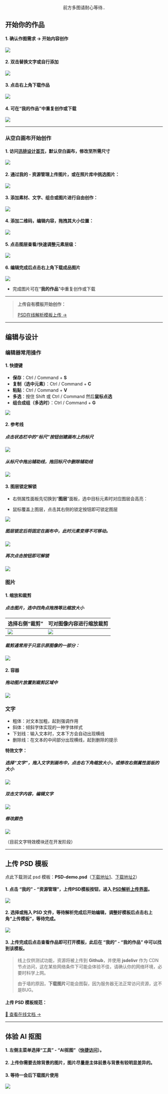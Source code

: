 <center>前方多图请耐心等待..</center>

## 开始你的作品

#### 1. 确认作图需求 -> 开始内容创作

![](../images/2023-7-17-1689557849182.png)

#### 2. 双击替换文字或自行添加

![](../images/2023-7-17-1689558055663.png)

#### 3. 点击右上角下载作品

![](../images/2023-7-17-1689558362935.png)

#### 4. 可在“我的作品”中重复创作或下载

![](../images/2023-7-17-1689558304387.png)

------

### 从空白画布开始创作

#### 1. 访问[迅排设计首页](https://design.palxp.com/home)，默认空白画布，修改至所需尺寸

![](../images/2023-7-17-1689558839560.png)

#### 2. 通过**我的** - **资源管理**上传图片，或在照片库中挑选图片：

![](../images/2023-7-17-1689558960728.png)

#### 3. 添加**素材**、**文字**、**组合或图片**进行自由创作：

![](../images/2023-7-17-1689559346760.png)

#### 4. 添加二维码，编辑内容，拖拽其大小位置：

![](../images/2023-7-17-1689559521659.png)

#### 5. 点击**图层**查看/快速调整元素**层级：**

![](../images/2023-7-17-1689559954309.png)

#### 6. 编辑完成后点击**右上角下载**成品图片

![](../images/2023-7-17-1689560068330.png)

- 完成图片可在“**我的作品**”中重复创作或下载

------

> **上传自有模板开始创作：**
> 
> [PSD在线解析模板上传 ->](/articles/1687855172725)

------

## 编辑与设计

### 编辑器常用操作

#### 1. 快捷键

- **保存**：Ctrl / Command + **S**
- **复制（选中元素）**：Ctrl / Command + **C**
- **粘贴**：Ctrl / Command + **V**
- **多选**：按住 Shift 或 Ctrl / Command 然后**鼠标点选**
- **组合成组（多选时）**：Ctrl / Command + **G**

![](../images/2023-7-30-1690706114391.gif)

#### 2. 参考线

##### 点击状态栏中的“标尺”按钮创建画布上的**标尺**

![](../images/2023-7-17-1689560709852.png)

##### 从标尺中**拖出**辅助线，拖回标尺中**删除**辅助线

![](../images/2023-7-17-1689561014327.gif)

#### 3. 图层锁定解锁

- 右侧属性面板先切换到“**图层**”面板，选中目标元素时对应图层会高亮：

- 鼠标覆盖上图层，点击其右侧的锁定按钮即可锁定图层

![](../images/2023-7-17-1689569756864.png)

##### 图层锁定后将**固定**在画布中，此时元素变得**不可移动**。

![](../images/2023-7-17-1689569828063.png)

##### 再次点击按钮即可解锁

![](../images/2023-7-17-1689569673737.gif)

### 图片

#### 1. 缩放和裁剪

##### 点击图片，选中四角点拖拽等比缩放大小

| 选择右侧“裁剪” | 可对图像内容进行缩放裁剪 |
| --- | --- |
| ![](../images/2023-7-17-1689562674975.png) | ![](../images/2023-7-17-1689562712814.png) |

##### 裁剪通常用于只显示原图像的一部分：

![](../images/2023-7-17-1689563420932.gif)

#### 2. 容器

##### 拖动图片放置到裁剪区域中

![](../images/2023-7-21-1689925165151.gif)

### 文字

- 粗体：对文本加粗，起到强调作用
- 斜体：倾斜字体实现的一种字体样式
- 下划线：输入文本时，文本下方会自动出现横线
- 删除线：在文本的中间部分出现横线，起到删除的提示

**特效文字：**

##### 选择“文字”，拖入文字到画布中，点击右下角缩放大小，或修改**右侧属性面板**的大小

![](../images/2023-7-17-1689564027793.png)

##### **双击**文字内容，编辑文字

![](../images/2023-7-17-1689564490519.png)

##### 修改颜色

![](../images/2023-7-17-1689564723157.gif)

（目前文字特效模块还在开发阶段）

------

## 上传 PSD 模板

点此下载测试 psd 模板：**PSD-demo.psd**（[下载地址1](https://xp.palxp.com/PSD-demo.psd)、[下载地址2](https://fastly.jsdelivr.net/gh/palxiao/xp-docs@main/docs/PSD-demo.psd)）

#### 1. 点击 “我的” - “资源管理”，上传PSD模板按钮，进入 [PSD解析上传界面](https://design.palxp.com/psd)。

![](../images/2023-7-16-1689515020743.png)

#### 2. 选择或拖入 PSD 文件，等待解析完成后开始编辑，调整好模板后点击右上角“上传模板”，等待完成。

![](../images/2023-7-16-1689516051326.gif)

#### 3. 上传完成后点击查看作品即可打开模板，此后在 “我的” - “我的作品” 中可以找到该模板。


> 线上仅供测试功能，资源将被上传到 **Github**，并使用 **jsdelivr** 作为 CDN 节点访问，这在某些网络条件下可能会体验不佳，请确认你的网络环境，必要时科学上网。
> 
> 由于墙的原因，**下载图片**可能会图裂，因为服务器无法正常访问资源，这不是BUG。

#### 上传 PSD 模板规范：

[🔗 查看在线文档 -> ](https://www.kdocs.cn/l/clmBsIkhve8d)

------

## 体验 AI 抠图

#### 1. 左侧主菜单选择“工具” - “AI抠图”（[快捷访问](https://design.palxp.com/home?koutu=1)）。

#### 2. 上传你需要去除背景的图片，图片尽量是主体前景与背景有较明显差异的。

#### 3. 等待一会后下载图片使用

![](../images/2023-7-16-1689514388983.gif)